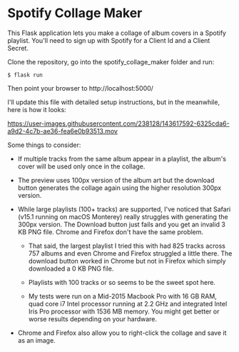 # Spotify Collage Maker

This Flask application lets you make a collage of album covers in a Spotify playlist. You'll need to sign up with Spotify for a Client Id and a Client Secret.

Clone the repository, go into the spotify_collage_maker folder and run:

```
$ flask run
```

Then point your browser to http://localhost:5000/

I'll update this file with detailed setup instructions, but in the meanwhile, here is how it looks:

https://user-images.githubusercontent.com/238128/143617592-6325cda6-a9d2-4c7b-ae36-fea6e0b93513.mov

Some things to consider:

- If multiple tracks from the same album appear in a playlist, the album's cover will be used only once in the collage.

- The preview uses 100px version of the album art but the download button generates the collage again using the higher resolution 300px version.

- While large playlists (100+ tracks) are supported, I've noticed that Safari (v15.1 running on macOS Monterey) really struggles with generating the 300px version. The Download button just fails and you get an invalid 3 KB PNG file. Chrome and Firefox don't have the same problem.

    - That said, the largest playlist I tried this with had 825 tracks across 757 albums and even Chrome and Firefox struggled a little there. The download button worked in Chrome but not in Firefox which simply downloaded a  0 KB PNG file.

    - Playlists with 100 tracks or so seems to be the sweet spot here.

    - My tests were run on a Mid-2015 Macbook Pro with 16 GB RAM, quad core i7 Intel processor running at 2.2 GHz and integrated Intel Iris Pro processor with 1536 MB memory. You might get better or worse results depending on your hardware.

- Chrome and Firefox also allow you to right-click the collage and save it as an image.
